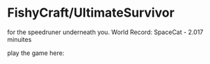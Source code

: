 # FishyCraft/UltimateSurvivor
for the speedruner underneath you. 
World Record: SpaceCat - 2.017 minuites

play the game here:
